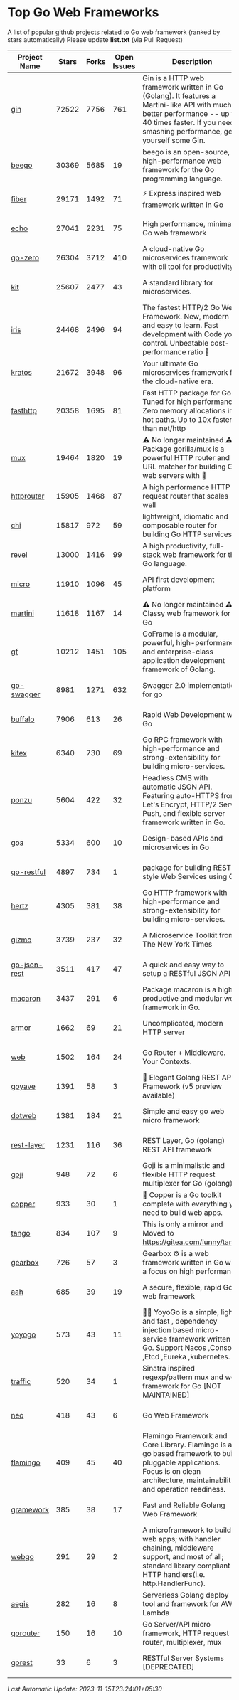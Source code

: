 # Top Go Web Frameworks
A list of popular github projects related to Go web framework (ranked by stars automatically)
Please update **list.txt** (via Pull Request)

| Project Name | Stars | Forks | Open Issues | Description | Last Commit |
| ------------ | ----- | ----- | ----------- | ----------- | ----------- |
| [gin](https://github.com/gin-gonic/gin) | 72522 | 7756 | 761 | Gin is a HTTP web framework written in Go (Golang). It features a Martini-like API with much better performance -- up to 40 times faster. If you need smashing performance, get yourself some Gin. | 2023-09-27 07:17:11 |
| [beego](https://github.com/beego/beego) | 30369 | 5685 | 19 | beego is an open-source, high-performance web framework for the Go programming language. | 2023-10-26 14:18:44 |
| [fiber](https://github.com/gofiber/fiber) | 29171 | 1492 | 71 | ⚡️ Express inspired web framework written in Go | 2023-11-15 08:23:08 |
| [echo](https://github.com/labstack/echo) | 27041 | 2231 | 75 | High performance, minimalist Go web framework | 2023-11-07 13:09:43 |
| [go-zero](https://github.com/zeromicro/go-zero) | 26304 | 3712 | 410 | A cloud-native Go microservices framework with cli tool for productivity. | 2023-11-13 11:46:17 |
| [kit](https://github.com/go-kit/kit) | 25607 | 2477 | 43 | A standard library for microservices. | 2023-05-29 21:23:33 |
| [iris](https://github.com/kataras/iris) | 24468 | 2496 | 94 | The fastest HTTP/2 Go Web Framework. New, modern and easy to learn. Fast development with Code you control. Unbeatable cost-performance ratio :rocket: | 2023-11-15 10:22:34 |
| [kratos](https://github.com/go-kratos/kratos) | 21672 | 3948 | 96 | Your ultimate Go microservices framework for the cloud-native era. | 2023-11-13 10:21:35 |
| [fasthttp](https://github.com/valyala/fasthttp) | 20358 | 1695 | 81 | Fast HTTP package for Go. Tuned for high performance. Zero memory allocations in hot paths. Up to 10x faster than net/http | 2023-11-12 15:42:39 |
| [mux](https://github.com/gorilla/mux) | 19464 | 1820 | 19 | ⚠️ No longer maintained ⚠️  Package gorilla/mux is a powerful HTTP router and URL matcher for building Go web servers with 🦍 | 2023-11-13 04:31:50 |
| [httprouter](https://github.com/julienschmidt/httprouter) | 15905 | 1468 | 87 | A high performance HTTP request router that scales well | 2022-06-03 15:51:59 |
| [chi](https://github.com/go-chi/chi) | 15817 | 972 | 59 | lightweight, idiomatic and composable router for building Go HTTP services | 2023-10-22 00:41:35 |
| [revel](https://github.com/revel/revel) | 13000 | 1416 | 99 | A high productivity, full-stack web framework for the Go language. | 2022-04-12 20:53:30 |
| [micro](https://github.com/micro/micro) | 11910 | 1096 | 45 | API first development platform | 2023-07-28 18:28:23 |
| [martini](https://github.com/go-martini/martini) | 11618 | 1167 | 14 | ⚠️ No longer maintained ⚠️  Classy web framework for Go | 2017-01-21 21:58:54 |
| [gf](https://github.com/gogf/gf) | 10212 | 1451 | 105 | GoFrame is a modular, powerful, high-performance and enterprise-class application development framework of Golang.  | 2023-11-14 12:53:41 |
| [go-swagger](https://github.com/go-swagger/go-swagger) | 8981 | 1271 | 632 | Swagger 2.0 implementation for go | 2023-08-21 22:25:45 |
| [buffalo](https://github.com/gobuffalo/buffalo) | 7906 | 613 | 26 | Rapid Web Development w/ Go | 2023-01-26 15:34:17 |
| [kitex](https://github.com/cloudwego/kitex) | 6340 | 730 | 69 | Go RPC framework with high-performance and strong-extensibility for building micro-services. | 2023-11-15 07:23:37 |
| [ponzu](https://github.com/ponzu-cms/ponzu) | 5604 | 422 | 32 | Headless CMS with automatic JSON API. Featuring auto-HTTPS from Let's Encrypt, HTTP/2 Server Push, and flexible server framework written in Go. | 2020-01-02 00:14:32 |
| [goa](https://github.com/goadesign/goa) | 5334 | 600 | 10 | Design-based APIs and microservices in Go | 2023-11-14 00:37:26 |
| [go-restful](https://github.com/emicklei/go-restful) | 4897 | 734 | 1 | package for building REST-style Web Services using Go | 2023-08-19 07:17:29 |
| [hertz](https://github.com/cloudwego/hertz) | 4305 | 381 | 38 | Go HTTP framework with high-performance and strong-extensibility for building micro-services. | 2023-11-15 12:35:25 |
| [gizmo](https://github.com/nytimes/gizmo) | 3739 | 237 | 32 | A Microservice Toolkit from The New York Times | 2021-04-30 15:27:05 |
| [go-json-rest](https://github.com/ant0ine/go-json-rest) | 3511 | 417 | 47 | A quick and easy way to setup a RESTful JSON API | 2017-09-13 04:12:08 |
| [macaron](https://github.com/go-macaron/macaron) | 3437 | 291 | 6 | Package macaron is a high productive and modular web framework in Go. | 2023-11-13 00:49:21 |
| [armor](https://github.com/labstack/armor) | 1662 | 69 | 21 | Uncomplicated, modern HTTP server | 2019-08-03 18:10:09 |
| [web](https://github.com/gocraft/web) | 1502 | 164 | 24 | Go Router + Middleware. Your Contexts. | 2019-02-07 15:06:52 |
| [goyave](https://github.com/go-goyave/goyave) | 1391 | 58 | 3 | 🍐 Elegant Golang REST API Framework (v5 preview available) | 2023-06-09 14:22:05 |
| [dotweb](https://github.com/devfeel/dotweb) | 1381 | 184 | 21 | Simple and easy go web micro framework | 2023-04-15 08:06:03 |
| [rest-layer](https://github.com/rs/rest-layer) | 1231 | 116 | 36 | REST Layer, Go (golang) REST API framework | 2021-09-30 23:58:01 |
| [goji](https://github.com/goji/goji) | 948 | 72 | 6 | Goji is a minimalistic and flexible HTTP request multiplexer for Go (golang) | 2019-01-26 23:58:29 |
| [copper](https://github.com/gocopper/copper) | 933 | 30 | 1 | 🚀‏‏‎    ‎‏‏‎‏‏‎‎‎‎‎‎Copper is a Go toolkit complete with everything you need to build web apps. | 2023-10-06 20:28:24 |
| [tango](https://github.com/lunny/tango) | 834 | 107 | 9 | This is only a mirror and Moved to https://gitea.com/lunny/tango | 2019-05-17 03:31:10 |
| [gearbox](https://github.com/gogearbox/gearbox) | 726 | 57 | 3 | Gearbox :gear: is a web framework written in Go with a focus on high performance | 2022-09-21 00:20:37 |
| [aah](https://github.com/go-aah/aah) | 685 | 39 | 19 | A secure, flexible, rapid Go web framework | 2020-09-02 02:31:20 |
| [yoyogo](https://github.com/yoyofx/yoyogo) | 573 | 43 | 11 | 🦄🌈 YoyoGo is a simple, light and fast , dependency injection based micro-service framework written in Go. Support Nacos ,Consoul ,Etcd ,Eureka ,kubernetes. | 2023-10-07 07:22:12 |
| [traffic](https://github.com/gravityblast/traffic) | 520 | 34 | 1 | Sinatra inspired regexp/pattern mux and web framework for Go [NOT MAINTAINED] | 2015-11-26 21:31:07 |
| [neo](https://github.com/ivpusic/neo) | 418 | 43 | 6 | Go Web Framework | 2017-08-14 23:54:31 |
| [flamingo](https://github.com/i-love-flamingo/flamingo) | 409 | 45 | 40 | Flamingo Framework and Core Library. Flamingo is a go based framework to build pluggable applications. Focus is on clean architecture, maintainability and operation readiness. | 2023-10-18 15:01:58 |
| [gramework](https://github.com/gramework/gramework) | 385 | 38 | 17 | Fast and Reliable Golang Web Framework | 2023-10-27 14:01:05 |
| [webgo](https://github.com/bnkamalesh/webgo) | 291 | 29 | 2 | A microframework to build web apps; with handler chaining, middleware support, and most of all; standard library compliant HTTP handlers(i.e. http.HandlerFunc). | 2023-03-08 16:03:21 |
| [aegis](https://github.com/tmaiaroto/aegis) | 282 | 16 | 8 | Serverless Golang deploy tool and framework for AWS Lambda | 2019-07-28 17:59:41 |
| [gorouter](https://github.com/vardius/gorouter) | 150 | 16 | 10 | Go Server/API micro framework, HTTP request router, multiplexer, mux | 2022-10-28 23:16:55 |
| [gorest](https://github.com/tideland/gorest) | 33 | 6 | 3 | RESTful Server Systems [DEPRECATED] | 2017-11-10 13:00:37 |

*Last Automatic Update: 2023-11-15T23:24:01+05:30*